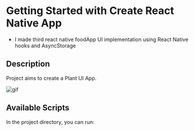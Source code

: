 # Getting Started with Create React Native App

- I made third react native foodApp UI implementation using React Native hooks and AsyncStorage

## Description

Project aims to create a Plant UI App.

![gif](https://raw.githubusercontent.com/yhekim/React-Native-Travel-App/main/Travel_App.gif)

## Available Scripts

In the project directory, you can run: